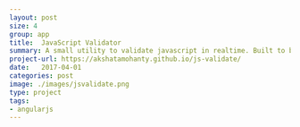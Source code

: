```yaml
---
layout: post
size: 4
group: app
title:  JavaScript Validator
summary: A small utility to validate javascript in realtime. Built to be a demo version for the screen test for developers applying to Design Automation Lab at SDE, NUS 
project-url: https://akshatamohanty.github.io/js-validate/
date:   2017-04-01
categories: post
image: ./images/jsvalidate.png
type: project
tags: 
- angularjs
---
```

